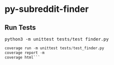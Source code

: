 # py-subreddit-finder

## Run Tests
<pre>python3 -m unittest tests/test_finder.py</pre>

```python
coverage run -m unittest tests/test_finder.py
coverage report -m
coverage html```
